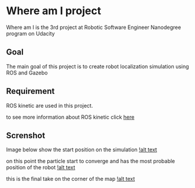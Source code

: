 # Where am I project

Where am I is the 3rd project at Robotic Software Engineer Nanodegree program on Udacity

## Goal
The main goal of this project is to create robot localization simulation using ROS and Gazebo

## Requirement
ROS kinetic are used in this project.

to see more information about ROS kinetic click [here](https://wiki.ros.org/kinetic)

## Screnshot

Image below show the start position on the simulation
[!alt text](https://raw.githubusercontent.com/fachrymaul/udacity-where_am_i/develop/image/starting_point.png)

on this point the particle start to converge and has the most probable position of the robot
[!alt text](https://raw.githubusercontent.com/fachrymaul/udacity-where_am_i/develop/image/ongoing.png)

this is the final take on the corner of the map
[!alt text](https://raw.githubusercontent.com/fachrymaul/udacity-where_am_i/develop/image/end_point.png)
